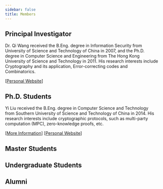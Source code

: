 ```yaml
---
sidebar: false
title: Members
---
```


## Principal Investigator

<ProjectCard image="/members/wangqi.jpg" hideBorder=true>

  Dr. Qi Wang received the B.Eng. degree in Information Security from University of Science and Technology of China in 2007, and the Ph.D. degree in Computer Science and Engineering from The Hong Kong University of Science and Technology in 2011. His research interests include Cryptography and its application, Error-correcting codes and Combinatorics.

  [[Personal Website](https://cse.sustech.edu.cn/faculty/~wangqi/)]
</ProjectCard>

## Ph.D. Students

<ProjectCard image="/members/liuyi.jpg" hideBorder=true>

  Yi Liu received the B.Eng. degree in Computer Science and Technology from Southern University of Science and Technology of China in 2014. His research interests include cryptographic protocols, such as multi-party computation (MPC), zero-knowledge proofs, etc.

  [[More Information](/members/liuyi)] [[Personal Website](https://imliuyi.com)]

</ProjectCard>

## Master Students

## Undergraduate Students

## Alumni